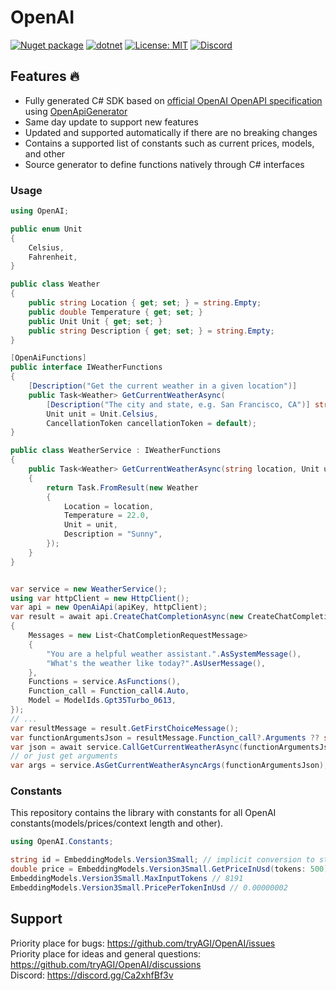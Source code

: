# OpenAI

[![Nuget package](https://img.shields.io/nuget/vpre/tryAGI.OpenAI)](https://www.nuget.org/packages/tryAGI.OpenAI/)
[![dotnet](https://github.com/tryAGI/OpenAI/actions/workflows/dotnet.yml/badge.svg?branch=main)](https://github.com/tryAGI/OpenAI/actions/workflows/dotnet.yml)
[![License: MIT](https://img.shields.io/github/license/tryAGI/OpenAI)](https://github.com/tryAGI/OpenAI/blob/main/LICENSE.txt)
[![Discord](https://img.shields.io/discord/1115206893015662663?label=Discord&logo=discord&logoColor=white&color=d82679)](https://discord.gg/Ca2xhfBf3v)

## Features 🔥
- Fully generated C# SDK based on [official OpenAI OpenAPI specification](https://raw.githubusercontent.com/openai/openai-openapi/master/openapi.yaml) using [OpenApiGenerator](https://github.com/HavenDV/OpenApiGenerator)
- Same day update to support new features
- Updated and supported automatically if there are no breaking changes
- Contains a supported list of constants such as current prices, models, and other
- Source generator to define functions natively through C# interfaces

### Usage
```csharp
using OpenAI;

public enum Unit
{
    Celsius,
    Fahrenheit,
}

public class Weather
{
    public string Location { get; set; } = string.Empty;
    public double Temperature { get; set; }
    public Unit Unit { get; set; }
    public string Description { get; set; } = string.Empty;
}

[OpenAiFunctions]
public interface IWeatherFunctions
{
    [Description("Get the current weather in a given location")]
    public Task<Weather> GetCurrentWeatherAsync(
        [Description("The city and state, e.g. San Francisco, CA")] string location,
        Unit unit = Unit.Celsius,
        CancellationToken cancellationToken = default);
}

public class WeatherService : IWeatherFunctions
{
    public Task<Weather> GetCurrentWeatherAsync(string location, Unit unit = Unit.Celsius, CancellationToken cancellationToken = default)
    {
        return Task.FromResult(new Weather
        {
            Location = location,
            Temperature = 22.0,
            Unit = unit,
            Description = "Sunny",
        });
    }
}


var service = new WeatherService();
using var httpClient = new HttpClient();
var api = new OpenAiApi(apiKey, httpClient);
var result = await api.CreateChatCompletionAsync(new CreateChatCompletionRequest
{
    Messages = new List<ChatCompletionRequestMessage>
    {
        "You are a helpful weather assistant.".AsSystemMessage(),
        "What's the weather like today?".AsUserMessage(),
    },
    Functions = service.AsFunctions(),
    Function_call = Function_call4.Auto,
    Model = ModelIds.Gpt35Turbo_0613,
});
// ...
var resultMessage = result.GetFirstChoiceMessage();
var functionArgumentsJson = resultMessage.Function_call?.Arguments ?? string.Empty;
var json = await service.CallGetCurrentWeatherAsync(functionArgumentsJson);
// or just get arguments
var args = service.AsGetCurrentWeatherAsyncArgs(functionArgumentsJson);
```

### Constants
This repository contains the library with constants 
for all OpenAI constants(models/prices/context length and other).
```cs
using OpenAI.Constants;

string id = EmbeddingModels.Version3Small; // implicit conversion to string
double price = EmbeddingModels.Version3Small.GetPriceInUsd(tokens: 500); // 0.00001
EmbeddingModels.Version3Small.MaxInputTokens // 8191
EmbeddingModels.Version3Small.PricePerTokenInUsd // 0.00000002
```

## Support

Priority place for bugs: https://github.com/tryAGI/OpenAI/issues  
Priority place for ideas and general questions: https://github.com/tryAGI/OpenAI/discussions  
Discord: https://discord.gg/Ca2xhfBf3v  